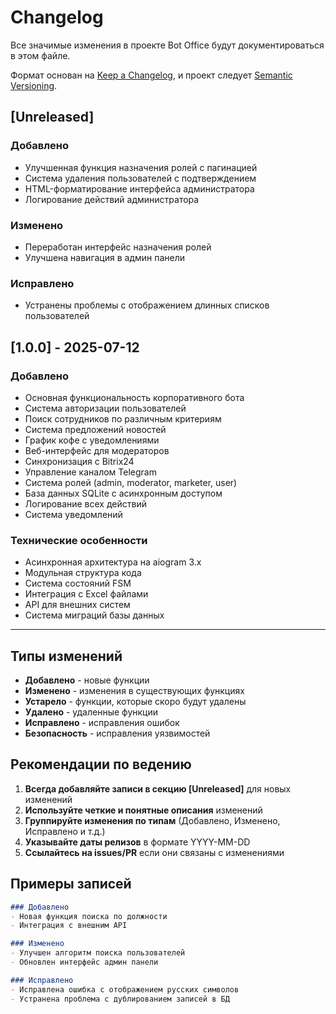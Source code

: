 # Changelog

Все значимые изменения в проекте Bot Office будут документироваться в этом файле.

Формат основан на [Keep a Changelog](https://keepachangelog.com/ru/1.0.0/),
и проект следует [Semantic Versioning](https://semver.org/lang/ru/).

## [Unreleased]

### Добавлено
- Улучшенная функция назначения ролей с пагинацией
- Система удаления пользователей с подтверждением
- HTML-форматирование интерфейса администратора
- Логирование действий администратора

### Изменено
- Переработан интерфейс назначения ролей
- Улучшена навигация в админ панели

### Исправлено
- Устранены проблемы с отображением длинных списков пользователей

## [1.0.0] - 2025-07-12

### Добавлено
- Основная функциональность корпоративного бота
- Система авторизации пользователей
- Поиск сотрудников по различным критериям
- Система предложений новостей
- График кофе с уведомлениями
- Веб-интерфейс для модераторов
- Синхронизация с Bitrix24
- Управление каналом Telegram
- Система ролей (admin, moderator, marketer, user)
- База данных SQLite с асинхронным доступом
- Логирование всех действий
- Система уведомлений

### Технические особенности
- Асинхронная архитектура на aiogram 3.x
- Модульная структура кода
- Система состояний FSM
- Интеграция с Excel файлами
- API для внешних систем
- Система миграций базы данных

---

## Типы изменений

- **Добавлено** - новые функции
- **Изменено** - изменения в существующих функциях
- **Устарело** - функции, которые скоро будут удалены
- **Удалено** - удаленные функции
- **Исправлено** - исправления ошибок
- **Безопасность** - исправления уязвимостей

## Рекомендации по ведению

1. **Всегда добавляйте записи в секцию [Unreleased]** для новых изменений
2. **Используйте четкие и понятные описания** изменений
3. **Группируйте изменения по типам** (Добавлено, Изменено, Исправлено и т.д.)
4. **Указывайте даты релизов** в формате YYYY-MM-DD
5. **Ссылайтесь на issues/PR** если они связаны с изменениями

## Примеры записей

```markdown
### Добавлено
- Новая функция поиска по должности
- Интеграция с внешним API

### Изменено
- Улучшен алгоритм поиска пользователей
- Обновлен интерфейс админ панели

### Исправлено
- Исправлена ошибка с отображением русских символов
- Устранена проблема с дублированием записей в БД
``` 